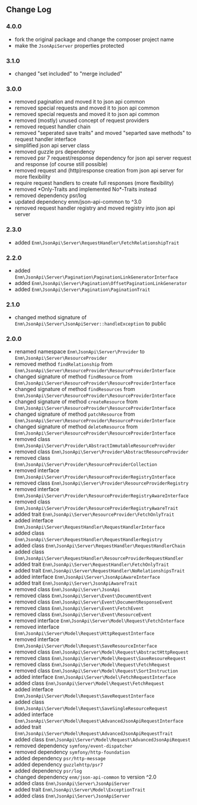 ## Change Log

### 4.0.0
* fork the original package and change the composer project name
* make the `JsonApiServer` properties protected

### 3.1.0
* changed "set included" to "merge included"

### 3.0.0
* removed pagination and moved it to json api common
* removed special requests and moved it to json api common
* removed special requests and moved it to json api common
* removed (mostly) unused concept of request providers
* removed request handler chain
* removed "seperated save traits" and moved "separted save methods" to request handler interface
* simplified json api server class
* removed guzzle prs dependency
* removed psr 7 request/response dependency for json api server request and response (of course still possible)
* removed request and (http)response creation from json api server for more flexibility
* require request handlers to create full responses (more flexibility)
* removed \*Only-Traits and implemented No\*-Traits instead
* removed dependency psr/log
* updated dependency enm/json-api-common to ^3.0
* removed request handler registry and moved registry into json api server

### 2.3.0
* added `Enm\JsonApi\Server\RequestHandler\FetchRelationshipTrait`

### 2.2.0
* added `Enm\JsonApi\Server\Pagination\PaginationLinkGeneratorInterface`
* added `Enm\JsonApi\Server\Pagination\OffsetPaginationLinkGenerator`
* added `Enm\JsonApi\Server\Pagination\PaginationTrait`

### 2.1.0
* changed method signature of `Enm\JsonApi\Server\JsonApiServer::handleException` to public

### 2.0.0
* renamed namespace `Enm\JsonApi\Server\Provider` to `Enm\JsonApi\Server\ResourceProvider`
* removed method `findRelationship` from `Enm\JsonApi\Server\ResourceProvider\ResourceProviderInterface`
* changed signature of method `findResource` from `Enm\JsonApi\Server\ResourceProvider\ResourceProviderInterface`
* changed signature of  method `findResources` from `Enm\JsonApi\Server\ResourceProvider\ResourceProviderInterface`
* changed signature of  method `createResource` from `Enm\JsonApi\Server\ResourceProvider\ResourceProviderInterface`
* changed signature of  method `patchResource` from `Enm\JsonApi\Server\ResourceProvider\ResourceProviderInterface`
* changed signature of  method `deleteResource` from `Enm\JsonApi\Server\ResourceProvider\ResourceProviderInterface`
* removed class `Enm\JsonApi\Server\Provider\AbstractImmutableResourceProvider`
* removed class `Enm\JsonApi\Server\Provider\AbstractResourceProvider`
* removed class `Enm\JsonApi\Server\Provider\ResourceProviderCollection`
* removed interface `Enm\JsonApi\Server\Provider\ResourceProviderRegistryInterface`
* removed class `Enm\JsonApi\Server\Provider\ResourceProviderRegistry`
* removed interface `Enm\JsonApi\Server\Provider\ResourceProviderRegistryAwareInterface`
* removed class `Enm\JsonApi\Server\Provider\ResourceProviderRegistryAwareTrait`
* added trait `Enm\JsonApi\Server\ResourceProvider\FetchOnlyTrait`
* added interface `Enm\JsonApi\Server\RequestHandler\RequestHandlerInterface`
* added class `Enm\JsonApi\Server\RequestHandler\RequestHandlerRegistry`
* added class `Enm\JsonApi\Server\RequestHandler\RequestHandlerChain`
* added class `Enm\JsonApi\Server\RequestHandler\ResourceProviderRequestHandler`
* added trait `Enm\JsonApi\Server\RequestHandler\FetchOnlyTrait`
* added trait `Enm\JsonApi\Server\RequestHandler\NoRelationshipsTrait`
* added interface `Enm\JsonApi\Server\JsonApiAwareInterface`
* added trait `Enm\JsonApi\Server\JsonApiAwareTrait`
* removed class  `Enm\JsonApi\Server\JsonApi`
* removed class  `Enm\JsonApi\Server\Event\DocumentEvent`
* removed class  `Enm\JsonApi\Server\Event\DocumentResponseEvent`
* removed class  `Enm\JsonApi\Server\Event\FetchEvent`
* removed class  `Enm\JsonApi\Server\Event\ResourceEvent`
* removed interface  `Enm\JsonApi\Server\Model\Request\FetchInterface`
* removed interface  `Enm\JsonApi\Server\Model\Request\HttpRequestInterface`
* removed interface  `Enm\JsonApi\Server\Model\Request\SaveResourceInterface`
* removed class  `Enm\JsonApi\Server\Model\Request\AbstractHttpRequest`
* removed class  `Enm\JsonApi\Server\Model\Request\SaveResoureRequest`
* removed class  `Enm\JsonApi\Server\Model\Request\FetchRequest`
* removed class  `Enm\JsonApi\Server\Model\Request\SortInstruction`
* added interface  `Enm\JsonApi\Server\Model\FetchRequestInterface`
* added class  `Enm\JsonApi\Server\Model\Request\FetchRequest`
* added interface  `Enm\JsonApi\Server\Model\Request\SaveRequestInterface`
* added class  `Enm\JsonApi\Server\Model\Request\SaveSingleResourceRequest`
* added interface  `Enm\JsonApi\Server\Model\Request\AdvancedJsonApiRequestInterface`
* added trait  `Enm\JsonApi\Server\Model\Request\AdvancedJsonApiRequestTrait`
* added class  `Enm\JsonApi\Server\Model\Request\AdvancedJsonApiRequest`
* removed dependency  `symfony/event-dispatcher`
* removed dependency  `symfony/http-foundation`
* added dependency  `psr/http-message`
* added dependency  `guzzlehttp/psr7`
* added dependency  `psr/log`
* changed dependency  `enm/json-api-common` to version ^2.0
* added class  `Enm\JsonApi\Server\JsonApiServer`
* added trait  `Enm\JsonApi\Server\Model\ExceptionTrait`
* added class  `Enm\JsonApi\Server\JsonApiServer`
